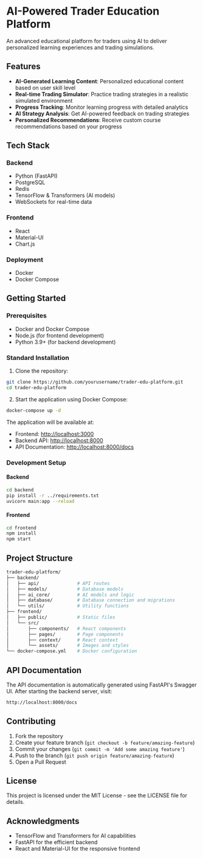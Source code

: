 # AI-Powered Trader Education Platform

An advanced educational platform for traders using AI to deliver personalized learning experiences and trading simulations.

## Features

- **AI-Generated Learning Content**: Personalized educational content based on user skill level
- **Real-time Trading Simulator**: Practice trading strategies in a realistic simulated environment
- **Progress Tracking**: Monitor learning progress with detailed analytics
- **AI Strategy Analysis**: Get AI-powered feedback on trading strategies
- **Personalized Recommendations**: Receive custom course recommendations based on your progress

## Tech Stack

### Backend

- Python (FastAPI)
- PostgreSQL
- Redis
- TensorFlow & Transformers (AI models)
- WebSockets for real-time data

### Frontend

- React
- Material-UI
- Chart.js

### Deployment

- Docker
- Docker Compose

## Getting Started

### Prerequisites

- Docker and Docker Compose
- Node.js (for frontend development)
- Python 3.9+ (for backend development)

### Standard Installation

1. Clone the repository:

```bash
git clone https://github.com/yourusername/trader-edu-platform.git
cd trader-edu-platform
```

2. Start the application using Docker Compose:

```bash
docker-compose up -d
```

The application will be available at:

- Frontend: [http://localhost:3000](http://localhost:3000)
- Backend API: [http://localhost:8000](http://localhost:8000)
- API Documentation: [http://localhost:8000/docs](http://localhost:8000/docs)

### Development Setup

#### Backend

```bash
cd backend
pip install -r ../requirements.txt
uvicorn main:app --reload
```

#### Frontend

```bash
cd frontend
npm install
npm start
```

## Project Structure

```bash
trader-edu-platform/
├── backend/
│   ├── api/              # API routes
│   ├── models/           # Database models
│   ├── ai_core/          # AI models and logic
│   ├── database/         # Database connection and migrations
│   └── utils/            # Utility functions
├── frontend/
│   ├── public/           # Static files
│   └── src/
│       ├── components/   # React components
│       ├── pages/        # Page components
│       ├── context/      # React context
│       └── assets/       # Images and styles
└── docker-compose.yml    # Docker configuration
```

## API Documentation

The API documentation is automatically generated using FastAPI's Swagger UI. After starting the backend server, visit:

```bash
http://localhost:8000/docs
```

## Contributing

1. Fork the repository
2. Create your feature branch (`git checkout -b feature/amazing-feature`)
3. Commit your changes (`git commit -m 'Add some amazing feature'`)
4. Push to the branch (`git push origin feature/amazing-feature`)
5. Open a Pull Request

## License

This project is licensed under the MIT License - see the LICENSE file for details.

## Acknowledgments

- TensorFlow and Transformers for AI capabilities
- FastAPI for the efficient backend
- React and Material-UI for the responsive frontend  
 